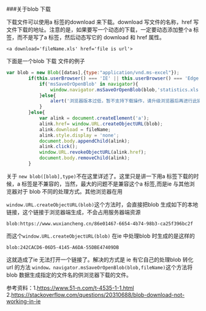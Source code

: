 ###关于blob 下载

下载文件可以使用a 标签的download 来下载。download 写文件的名称，href 写文件下载的地址。注意的是，如果要写一个动态的下载，一定要动态添加整个a 标签，而不是写了a 标签，然后动态写它的 download 和 href 属性。

```<a download='fileName.xls' href='file is url'>```

下面是一个blob 下载 文件的例子

```javascript
var blob = new Blob([datas],{type:"application/vnd.ms-excel"});
		if(this.userBrowser() === 'IE' || this.userBrowser() === 'Edge'){
			if('msSaveOrOpenBlob' in navigator){
				window.navigator.msSaveOrOpenBlob(blob,'statistics.xls');
			}else{
				alert('浏览器版本过低，暂不支持下载操作，请升级浏览器后再进行此操作')
			}
		}else{
			var alink = document.createElement('a');
			alink.href= window.URL.createObjectURL(blob);
			alink.download = fileName;
			alink.style.display = 'none';
			document.body.appendChild(alink);
			alink.click();
			window.URL.revokeObjectURL(alink.href);
			document.body.removeChild(alink);
		}
```
关于 ```new blob([blob],type)```不在这里详述了。这里只是讲一下用a 标签下载的时候，a 标签是不兼容的，当然，最大的问题不是兼容这个a 标签,而是ie 与其他浏览器对于 blob 不同的处理方式。其他浏览器在用


```window.URL.createObjectURL(blob)```这个方法时，会直接把blob 生成如下的本地链接，这个链接于浏览器端生成，不会占用服务器端资源

```blob:https://www.wuxiancheng.cn/86e01467-6654-4b74-98b3-ca25f396bc2f```

而这个```window.URL.createObjectURL(blob)``` 在ie 中处理blob 时生成的是这样的 

```blob:242CACD6-06D5-4145-A6DA-55DBE47409DB``` 

这就造成了ie 无法打开一个链接了。解决的方式是 ie 有它自己的处理blob 转化url 的方法 ```window。navigator.msSaveOrOpenBlob(blob,fileName)```这个方法将blob 数据生成指定的文件名的供浏览器下载的文件。

参考资料：1.https://www.51-n.com/t-4535-1-1.html
          2.https://stackoverflow.com/questions/20310688/blob-download-not-working-in-ie


